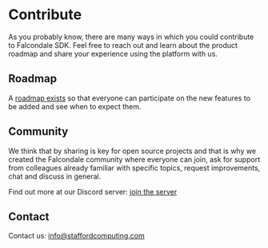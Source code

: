 # Contribute

As you probably know, there are many ways in which you could contribute to Falcondale SDK. Feel free to reach out and
learn about the product roadmap and share your experience using the platform with us.

## Roadmap

A [roadmap exists](https://github.com/orgs/stafford-computing/projects/2) so that everyone can participate on the new features to be added and see when to expect them.

## Community

We think that by sharing is key for open source projects and that is why we created the Falcondale community where everyone can join, ask for support from colleagues already familiar with specific topics, request improvements, chat and discuss in general.

Find out more at our Discord server: [join the server](https://discord.gg/JvYtK2RJg4)

## Contact

Contact us: [info@staffordcomputing.com](mailto:info@staffordcomputing.com)

